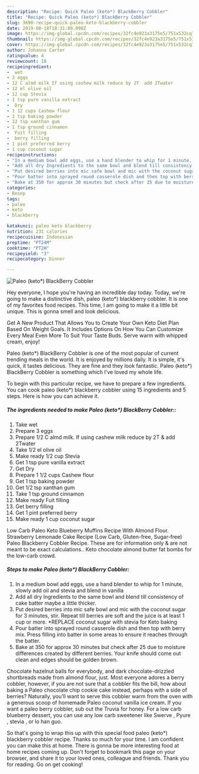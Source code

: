 ```yaml
---
description: "Recipe: Quick Paleo (keto*) BlackBerry Cobbler"
title: "Recipe: Quick Paleo (keto*) BlackBerry Cobbler"
slug: 3690-recipe-quick-paleo-keto-blackberry-cobbler
date: 2019-08-18T18:31:09.098Z
image: https://img-global.cpcdn.com/recipes/32fc4e923a3175e5/751x532cq70/paleo-keto-blackberry-cobbler-recipe-main-photo.jpg
thumbnail: https://img-global.cpcdn.com/recipes/32fc4e923a3175e5/751x532cq70/paleo-keto-blackberry-cobbler-recipe-main-photo.jpg
cover: https://img-global.cpcdn.com/recipes/32fc4e923a3175e5/751x532cq70/paleo-keto-blackberry-cobbler-recipe-main-photo.jpg
author: Johanna Carter
ratingvalue: 4
reviewcount: 10
recipeingredient:
-  wet
- 3 eggs
- 12 C almd milk If using cashew milk reduce by 2T  add 2Twater
- 12 el olive oil
- 12 cup Stevia
- 1 tsp pure vanilla extract
-  Dry
- 1 12 cups Cashew flour
- 1 tsp baking powder
- 12 tsp xanthan gum
- 1 tsp ground cinnamon
-  Fuit filling
-  berry filling
- 1 pint preferred berry
- 1 cup coconut sugar
recipeinstructions:
- "In a medium bowl add eggs, use a hand blender to whip for 1 minute, slowly add oil and stevia and blend in vanilla"
- "Add all dry Ingredients to the same bowl and blend till consistency of cake batter maybe a little thicker."
- "Put desired berries into mic safe bowl and mic with the coconut sugar for 3 minutes, stir. Repeat till berries are soft and the juice is at least 1 cup or more. *REPLACE coconut sugar with stevia for Keto baking"
- "Pour batter into sprayed round casserole dish and then top with berry mix. Press filling into batter in some areas to ensure it reaches through the batter."
- "Bake at 350 for approx 30 minutes but check after 25 due to moisture differences created by different berries. Your knife should come out clean and edges should be golden brown."
categories:
- Resep
tags:
- paleo
- keto
- blackberry

katakunci: paleo keto blackberry
nutrition: 231 calories
recipecuisine: Indonesian
preptime: "PT24M"
cooktime: "PT2H"
recipeyield: "3"
recipecategory: Dinner

---
```



![Paleo (keto*) BlackBerry Cobbler](https://img-global.cpcdn.com/recipes/32fc4e923a3175e5/751x532cq70/paleo-keto-blackberry-cobbler-recipe-main-photo.jpg)

Hey everyone, I hope you're having an incredible day today. Today, we're going to make a distinctive dish, paleo (keto*) blackberry cobbler. It is one of my favorites food recipes. This time, I am going to make it a little bit unique. This is gonna smell and look delicious.

Get A New Product That Allows You to Create Your Own Keto Diet Plan Based On Weight Goals. It Includes Options On How You Can Customize Every Meal Even More To Suit Your Taste Buds. Serve warm with whipped cream, enjoy!

Paleo (keto*) BlackBerry Cobbler is one of the most popular of current trending meals in the world. It is enjoyed by millions daily. It is simple, it's quick, it tastes delicious. They are fine and they look fantastic. Paleo (keto*) BlackBerry Cobbler is something which I've loved my whole life.


To begin with this particular recipe, we have to prepare a few ingredients. You can cook paleo (keto*) blackberry cobbler using 15 ingredients and 5 steps. Here is how you can achieve it.

##### The ingredients needed to make Paleo (keto*) BlackBerry Cobbler::

1. Take  wet
1. Prepare 3 eggs
1. Prepare 1/2 C almd milk. If using cashew milk reduce by 2T &amp; add 2Twater
1. Take 1/2 el olive oil
1. Make ready 1/2 cup Stevia
1. Get 1 tsp pure vanilla extract
1. Get  Dry
1. Prepare 1 1/2 cups Cashew flour
1. Get 1 tsp baking powder
1. Get 1/2 tsp xanthan gum
1. Take 1 tsp ground cinnamon
1. Make ready  Fuit filling
1. Get  berry filling
1. Get 1 pint preferred berry
1. Make ready 1 cup coconut sugar


Low Carb Paleo Keto Blueberry Muffins Recipe With Almond Flour. Strawberry Lemonade Cake Recipe (Low Carb, Gluten-free, Sugar-free) Paleo Blackberry Cobbler Recipe. These are for information only &amp; are not meant to be exact calculations.. Keto chocolate almond butter fat bombs for the low-carb crowd. 

##### Steps to make Paleo (keto*) BlackBerry Cobbler:

1. In a medium bowl add eggs, use a hand blender to whip for 1 minute, slowly add oil and stevia and blend in vanilla
1. Add all dry Ingredients to the same bowl and blend till consistency of cake batter maybe a little thicker.
1. Put desired berries into mic safe bowl and mic with the coconut sugar for 3 minutes, stir. Repeat till berries are soft and the juice is at least 1 cup or more. *REPLACE coconut sugar with stevia for Keto baking
1. Pour batter into sprayed round casserole dish and then top with berry mix. Press filling into batter in some areas to ensure it reaches through the batter.
1. Bake at 350 for approx 30 minutes but check after 25 due to moisture differences created by different berries. Your knife should come out clean and edges should be golden brown.


Chocolate hazelnut balls for everybody, and dark chocolate-drizzled shortbreads made from almond flour, just. Most everyone adores a berry cobbler, however, if you are not sure that a cobbler fits the bill, how about baking a Paleo chocolate chip cookie cake instead, perhaps with a side of berries? Naturally, you&#39;ll want to serve this cobbler warm from the oven with a generous scoop of homemade Paleo coconut vanilla ice cream. If you want a paleo berry cobbler, sub out the Truvia for honey. For a low carb blueberry dessert, you can use any low carb sweetener like Swerve , Pyure , stevia , or lo han guo. 

So that's going to wrap this up with this special food paleo (keto*) blackberry cobbler recipe. Thanks so much for your time. I am confident you can make this at home. There is gonna be more interesting food at home recipes coming up. Don't forget to bookmark this page on your browser, and share it to your loved ones, colleague and friends. Thank you for reading. Go on get cooking!

